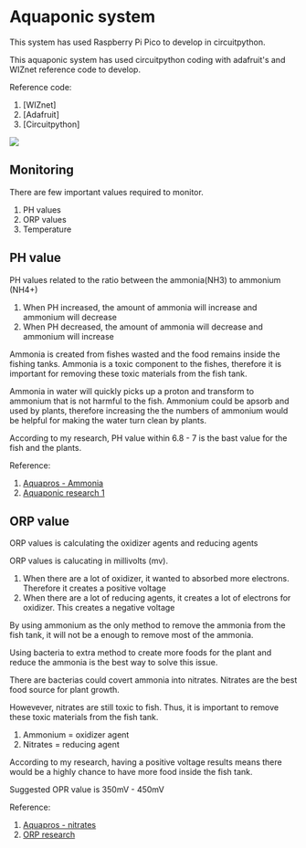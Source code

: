 # Aquaponic system
This system has used Raspberry Pi Pico to develop in circuitpython.

This aquaponic system has used circuitpython coding with adafruit's and WIZnet reference code to develop.

Reference code:
1. [WIZnet]
2. [Adafruit]
3. [Circuitpython]

![][link-aquaimg]

## Monitoring
There are few important values required to monitor.

1. PH values
2. ORP values
3. Temperature

## PH value
PH values related to the ratio between the ammonia(NH3) to ammonium (NH4+)

1. When PH increased, the amount of ammonia will increase and ammonium will decrease
2. When PH decreased, the amount of ammonia will decrease and ammonium will increase

Ammonia is created from fishes wasted and the food remains inside the fishing tanks. Ammonia is a toxic component to the fishes, therefore it is important for removing these toxic materials from the fish tank.

Ammonia in water will quickly picks up a proton and transform to ammonium that is not harmful to the fish. Ammonium could be apsorb and used by plants, therefore increasing the the numbers of ammonium would be helpful for making the water turn clean by plants. 

According to my research, PH value within 6.8 - 7 is the bast value for the fish and the plants.

Reference: 
1. [Aquapros - Ammonia][link-aquapros]
2. [Aquaponic research 1][link-research 1]

## ORP value
ORP values is calculating the oxidizer agents and reducing agents

ORP values is calucating in millivolts (mv). 

1. When there are a lot of oxidizer, it wanted to absorbed more electrons. Therefore it creates a positive voltage
2. When there are a lot of reducing agents, it creates a lot of electrons for oxidizer. This creates a negative voltage

By using ammonium as the only method to remove the ammonia from the fish tank, it will not be a enough to remove most of the ammonia.

Using bacteria to extra method to create more foods for the plant and reduce the ammonia is the best way to solve this issue. 

There are bacterias could covert ammonia into nitrates. Nitrates are the best food source for plant growth. 

Howevever, nitrates are still toxic to fish. Thus, it is important to remove these toxic materials from the fish tank.

1. Ammonium  = oxidizer agent
2. Nitrates  = reducing agent

According to my research, having a positive voltage results means there would be a highly chance to have more food inside the fish tank.

Suggested OPR value is 350mV - 450mV

Reference:
1. [Aquapros - nitrates][link-aquapros1]
2. [ORP research][link-research 2]


[link-aquaimg]: https://github.com/ronpang/Aquaponic-system/blob/main/IMG_0154.JPG
[link-aquapros]: https://www.youtube.com/watch?v=v1vIyGf9kRI
[link-research 1]: https://learn.eartheasy.com/articles/how-to-grow-with-aquaponics-in-5-simple-steps/
[link-aquapros1]: https://www.youtube.com/watch?v=dFk6m-1zxyE
[link-research 2]: http://reefkeeping.com/issues/2003-12/rhf/feature/index.htm
